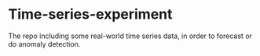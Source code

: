 # Time-series-experiment
The repo including some real-world time series data, in order to forecast or do anomaly detection.
